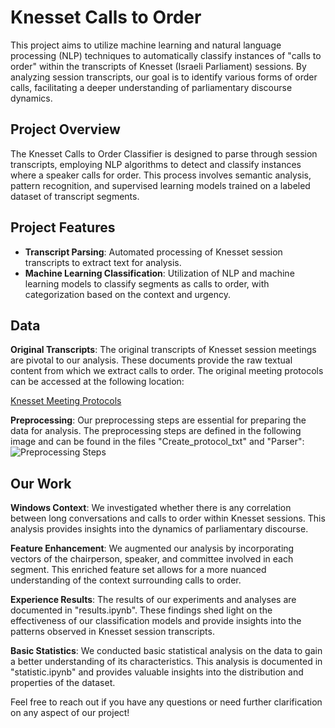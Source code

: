 # Knesset Calls to Order

This project aims to utilize machine learning and natural language processing (NLP) techniques to automatically classify instances of "calls to order" within the transcripts of Knesset (Israeli Parliament) sessions. By analyzing session transcripts, our goal is to identify various forms of order calls, facilitating a deeper understanding of parliamentary discourse dynamics.

## Project Overview

The Knesset Calls to Order Classifier is designed to parse through session transcripts, employing NLP algorithms to detect and classify instances where a speaker calls for order. This process involves semantic analysis, pattern recognition, and supervised learning models trained on a labeled dataset of transcript segments.

## Project Features

- **Transcript Parsing**: Automated processing of Knesset session transcripts to extract text for analysis.
- **Machine Learning Classification**: Utilization of NLP and machine learning models to classify segments as calls to order, with categorization based on the context and urgency.

## Data

**Original Transcripts**:
The original transcripts of Knesset session meetings are pivotal to our analysis. These documents provide the raw textual content from which we extract calls to order. The original meeting protocols can be accessed at the following location:

[Knesset Meeting Protocols](https://production.oknesset.org/pipelines/data/committees/meeting_protocols_text/files/)

**Preprocessing**:
Our preprocessing steps are essential for preparing the data for analysis. The preprocessing steps are defined in the following image and can be found in the files "Create_protocol_txt" and "Parser":
![Preprocessing Steps](https://github.com/nogaschw/Call-to-order/assets/80199057/0a9bf47f-4816-4203-8d3d-aea7769e4882)

## Our Work

**Windows Context**:
We investigated whether there is any correlation between long conversations and calls to order within Knesset sessions. This analysis provides insights into the dynamics of parliamentary discourse.

**Feature Enhancement**:
We augmented our analysis by incorporating vectors of the chairperson, speaker, and committee involved in each segment. This enriched feature set allows for a more nuanced understanding of the context surrounding calls to order.

**Experience Results**:
The results of our experiments and analyses are documented in "results.ipynb". These findings shed light on the effectiveness of our classification models and provide insights into the patterns observed in Knesset session transcripts.

**Basic Statistics**:
We conducted basic statistical analysis on the data to gain a better understanding of its characteristics. This analysis is documented in "statistic.ipynb" and provides valuable insights into the distribution and properties of the dataset.

Feel free to reach out if you have any questions or need further clarification on any aspect of our project!
